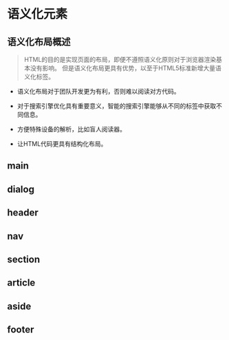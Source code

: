 # 语义化元素
## 语义化布局概述
>  HTML的目的是实现页面的布局，即便不遵照语义化原则对于浏览器渲染基本没有影响。
但是语义化布局更具有优势，以至于HTML5标准新增大量语义化标签。
- 语义化布局对于团队开发更为有利，否则难以阅读对方代码。

- 对于搜索引擎优化具有重要意义，智能的搜索引擎能够从不同的标签中获取不同信息。

- 方便特殊设备的解析，比如盲人阅读器。

- 让HTML代码更具有结构化布局。


## main
## dialog
## header
## nav
## section
## article
## aside
## footer
